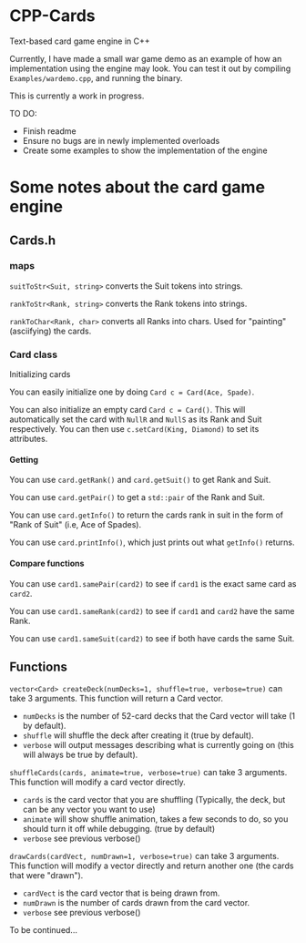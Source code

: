 # CPP-Cards
Text-based card game engine in C++

Currently, I have made a small war game demo as an example of how an implementation using the engine may look. You can test it out by compiling ``Examples/wardemo.cpp``, and running the binary.

This is currently a work in progress.

TO DO:
- Finish readme
- Ensure no bugs are in newly implemented overloads
- Create some examples to show the implementation of the engine

# Some notes about the card game engine

## Cards.h

### maps
``suitToStr<Suit, string>`` converts the Suit tokens into strings.

``rankToStr<Rank, string>`` converts the Rank tokens into strings.

``rankToChar<Rank, char>`` converts all Ranks into chars. Used for "painting" (asciifying) the cards.


### Card class
Initializing cards

You can easily initialize one by doing ``Card c = Card(Ace, Spade)``.

You can also initialize an empty card ``Card c = Card()``. This will automatically set the card with ``NullR`` and ``NullS`` as its Rank and Suit respectively. You can then use ``c.setCard(King, Diamond)`` to set its attributes.


#### Getting 

You can use ``card.getRank()`` and ``card.getSuit()`` to get Rank and Suit.

You can use ``card.getPair()`` to get a ``std::pair`` of the Rank and Suit.

You can use ``card.getInfo()`` to return the cards rank in suit in the form of "Rank of Suit" (i.e, Ace of Spades).

You can use ``card.printInfo()``, which just prints out what ``getInfo()`` returns.


#### Compare functions

You can use ``card1.samePair(card2)`` to see if ``card1`` is the exact same card as ``card2``.

You can use ``card1.sameRank(card2)`` to see if ``card1`` and ``card2`` have the same Rank.

You can use ``card1.sameSuit(card2)`` to see if both have cards the same Suit.



## Functions

``vector<Card> createDeck(numDecks=1, shuffle=true, verbose=true)`` can take 3 arguments. 
This function will return a Card vector.
- ``numDecks`` is the number of 52-card decks that the Card vector will take (1 by default). 
- ``shuffle`` will shuffle the deck after creating it (true by default).
- ``verbose`` will output messages describing what is currently going on (this will always be true by default).


``shuffleCards(cards, animate=true, verbose=true)`` can take 3 arguments. This function will modify a card vector directly.
- ``cards`` is the card vector that you are shuffling (Typically, the deck, but can be any vector you want to use)
- ``animate`` will show shuffle animation, takes a few seconds to do, so you should turn it off while debugging. (true by default)
- ``verbose`` see previous verbose()



``drawCards(cardVect, numDrawn=1, verbose=true)`` can take 3 arguments. This function will modify a vector directly and return another one (the cards that were "drawn").
- ``cardVect`` is the card vector that is being drawn from.
- ``numDrawn`` is the number of cards drawn from the card vector.
- ``verbose`` see previous verbose()

To be continued...
